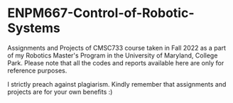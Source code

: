 # ENPM667-Control-of-Robotic-Systems

Assignments and Projects of CMSC733 course taken in Fall 2022 as a part of my Robotics Master's Program in the University of Maryland, College Park.  Please note that all the codes and reports available here are only for reference purposes. 

I strictly preach against plagiarism. Kindly remember that assignments and projects are for your own benefits :)
